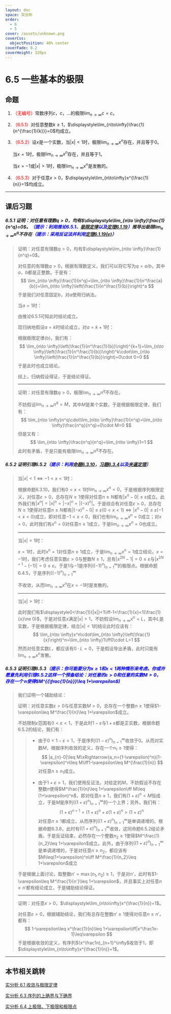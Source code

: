 ```yaml
---
layout: doc
space: 实分析
order:
  - 6
  - 5
cover: /assets/unknown.png
coverCss:
  objectPosition: 40% center
coverFade: 0.2
coverHeight: 320px
---
```

# 6.5 一些基本的极限

## 命题

1. <span style='color:red'>（无编号）</span>常数序列$c$，$c$，$...$的极限$\displaystyle\lim_{n\to\infty}c=c$。

2. <span style='color:red'>（6.5.1）</span>对任意整数$k\geq 1$，$\displaystyle\lim_{n\to\infty}\frac{1}{n^{\frac{1}{k}}}=0$均成立。

3. <span style='color:red'>（6.5.2）</span>设$x$是一个实数，当$|x|<1$时，极限$\displaystyle\lim_{n\to\infty}x^n$存在，并且等于$0$。

   当$x=1$时，极限$\displaystyle\lim_{n\to\infty}x^n$存在，并且等于$1$。

   当$x=-1$或$|x|>1$时，极限$\displaystyle\lim_{n\to\infty}x^n$是发散的。

4. <span style='color:red'>（6.5.3）</span>对于任意$x>0$，$\displaystyle\lim_{n\to\infty}x^{\frac{1}{n}}=1$均成立。

---

## 课后习题

##### 6.5.1 证明：对任意有理数$q>0$，均有$\displaystyle\lim_{n\to \infty}\frac{1}{n^q}=0$。<span style='color:blue'>（提示：利用推论6.5.1、[极限定律](../Chap6/Sec1.md)以及[定理6.1.19](../Chap6/Sec1.md)）</span>推导出极限$\displaystyle\lim_{n\to \infty}n^q$不存在<span style='color:blue'>（提示：采用反证法并利用[定理6.1.19(e)](../Chap6/Sec1.md)）</span>

> 证明：对任意有理数$q>0$，均有$\displaystyle\lim_{n\to \infty}\frac{1}{n^q}=0$。
>
> 对任意的有理数$q>0$，根据有理数定义，我们可以将它写为$q=a/b$，其中$a$，$b$都是正整数。于是有：
> $$
> \lim_{n\to \infty}\frac{1}{n^q}=\lim_{n\to \infty}\frac{1}{n^\frac{a}{b}}=\lim_{n\to \infty}\left(\frac{1}{n^\frac{1}{b}}\right)^a
> $$
> 于是我们对任意固定$b$，对$a$使用归纳法。
>
> 当$a=1$时：
>
> 由推论6.5.1可知此时结论成立。
>
> 现归纳地假设$a=k$时结论成立，对$a=k+1$时：
>
> 根据极限定律(b)，我们有：
> $$
> \lim_{n\to \infty}\left(\frac{1}{n^\frac{1}{b}}\right)^{k+1}=\lim_{n\to \infty}\left(\frac{1}{n^\frac{1}{b}}\right)^k\cdot\lim_{n\to \infty}\left(\frac{1}{n^\frac{1}{b}}\right)=0\cdot 0=0
> $$
> 于是此时也成立结论。
>
> 综上，归纳假设得证，于是结论得证。
>
> ---
>
> 证明：对任意有理数$q>0$，极限$\displaystyle\lim_{n\to \infty}n^q$不存在。
>
> 不妨假设$\displaystyle\lim_{n\to \infty}n^q=M$，其中$M$是某个实数，于是根据极限定律，我们有：
> $$
> \lim_{n\to \infty}n^q\cdot\lim_{n\to \infty}\frac{1}{n^q}=\lim_{n\to \infty}\frac{n^q}{n^q}=0\cdot M=0
> $$
> 但是又有：
> $$
> \lim_{n\to \infty}\frac{n^q}{n^q}=\lim_{n\to \infty}1=1
> $$
> 此时有矛盾，于是只能有极限$\displaystyle\lim_{n\to \infty}n^q$不存在。

##### 6.5.2 证明引理6.5.2<span style='color:blue'>（提示：利用[命题6.3.10](../Chap6/Sec3.md)，[习题6.3.4](../Chap6/Sec3.md)以及[夹逼定理](../Chap6/Sec4.md)）</span>

> 当$|x|<1\iff-1<x<1$时：
>
> 根据命题6.3.10，我们有$0<x<1$时$\displaystyle\lim_{n\to\infty}x^n=0$，于是根据序列极限定义，对任意$\varepsilon>0$，总存在$N\geq 1$使得对任意$n\geq N$都有$|x^n-0|\leq \varepsilon$成立。此外我们有$|x^n|=|x|^n=|-x|^n=|(-x)^n|$。于是综合有对任意$\varepsilon>0$，总存在$N\geq 1$使得对任意$n\geq N$都有$|(-x)^n-0|\leq \varepsilon(0<x<1)\iff|x^n-0|\leq \varepsilon(-1<x<0)$成立，即对任意$-1<x<0$，我们也有$\displaystyle\lim_{n\to\infty}x^n=0$成立；对$x=0$，此时我们有$x^n=0$对任意$n\geq 1$成立，于是$\displaystyle\lim_{n\to\infty}x^n=0$也成立。
>
> ---
>
> 当$|x|=1$时：
>
> $x=1$时，此时$x^n=1$对任意$n\geq 1$成立，于是$\displaystyle\lim_{n\to\infty}x^n=1$成立结论。$x=-1$时，我们考虑任意实数$\varepsilon>0$与整数$N\geq 1$，总有$|x^{2N}-1|=0\leq\varepsilon$与$|x^{2N+1}-(-1)|=0\leq\varepsilon$。于是$1$与$-1$是序列$((-1)^n)_{n=1}^\infty$的极限点。根据命题6.4.5，于是序列$((-1)^n)_{n=1}^\infty$
>
> 不收敛，从而$\displaystyle\lim_{n\to\infty}x^n$在$x=-1$时是发散的。
>
> ---
>
> 当$|x|>1$时：
>
> 此时我们有$\displaystyle0<\frac{1}{|x|}<1\iff-1<\frac{1}{x}<1(\frac{1}{x}\ne 0)$，于是对任意$x$满足$|x|>1$，不妨假设$\displaystyle\lim_{n\to\infty}x^n=L$，其中$L$是实数，于是根据极限定律，结合$|x|<1$的结论此时应该有：
> $$
> \lim_{n\to \infty}x^n\cdot\lim_{n\to \infty}\left(\frac{1}{x}\right)^n=\lim_{n\to \infty}1\iff0\cdot L=1
> $$
> 然而对任意实数$L$，都应该有$0\cdot L=0$，于是假设导出矛盾，此时只能有$\displaystyle\lim_{n\to\infty}x^n$发散。

##### 6.5.3 证明引理6.5.3<span style='color:blue'>（提示：你可能要分为$x\geq 1$和$x<1$两种情形来考虑。你或许愿意先利用引理6.5.2这样一个预备结论：对任意的$\varepsilon>0$和任意的实数$M>0$，存在一个 $n$使得$M^{{\frac{1}{n}}}\leq 1+\varepsilon$)</span>

> 我们证明一个辅助结论：
>
> 证明：对任意实数$\varepsilon>0$与任意实数$M>0$，总存在一个整数$n\geq 1$使得$1-\varepsilon\leq M^\frac{1}{n}\leq 1+\varepsilon$成立。
>
> 不妨限制$\varepsilon$范围有$0<\varepsilon<1$，于是此时$1-\varepsilon$与$1+\varepsilon$都是正实数，根据命题6.5.2的结论，我们有：
>
> > * 由于$0<1-\varepsilon<1$，于是序列$((1-\varepsilon)^{n})_{n=1}^\infty$收敛于$0$。从而对实数$M$，根据序列收敛的定义，存在一个$n_1\geq 1$使得：
> >   $$
> >   |a_{n}-0|\leq M\xRightarrow{a_n=(1-\varepsilon)^n}(1-\varepsilon)^n\leq M\iff1-\varepsilon\leq M^{\frac{1}{n}}
> >   $$
> >   对任意$n\geq n_1$成立。
> >
> > * 由于$1+\varepsilon>1$，我们使用反证法，对给定的$M$，不妨假设不存在整数$n$使得$M^\frac{1}{n}\leq 1+\varepsilon\iff M\leq (1+\varepsilon)^n$，即对任意$n\geq 1$，我们有$(1+\varepsilon)^n<M$恒成立，于是$M$是序列$((1+\varepsilon)^{n})_{n=1}^\infty$的一个上界；另外，我们有：
> >   $$
> >   (1+\varepsilon)^{n+1}=(1+\varepsilon)^n+\varepsilon(1+\varepsilon)^n>(1+\varepsilon)^n
> >   $$
> >   对任意$n\geq 1$都成立，从而序列$((1+\varepsilon)^{n})_{n=1}^\infty$是单调递增的。根据命题6.3.8，此时有$((1+\varepsilon)^{n})_{n=1}^\infty$收敛，这同命题6.5.2结论矛盾。于是反证结束，必然存在一个整数$n_2\geq 1$使得$M^\frac{1}{n_2}\leq 1+\varepsilon$成立。此外，由于序列$((1+\varepsilon)^{n})_{n=1}^\infty$是单调递增的，于是对任意$n\geq n_2$，都应该有$M\leq(1+\varepsilon)^n\iff M^\frac{1}{n_2}\leq 1+\varepsilon$成立
>
> 于是根据上面讨论，取整数$n'=\max(n_1,n_2)\geq 1$，于是对$n’$，此时有$1-\varepsilon\leq M^\frac{1}{n'}\leq 1+\varepsilon$，并且事实上对任意$n\geq n'$都有结论成立，于是辅助结论得证。
>
> ---
>
> 证明：对任意$x>0$，$\displaystyle\lim_{n\to\infty}x^{\frac{1}{n}}=1$。
>
> 对任意$\varepsilon>0$，根据辅助结论，我们有总存在整数$n'\geq 1$使得对任意$n\geq n'$，都有：
> $$
> 1-\varepsilon\leq x^\frac{1}{n}\leq 1+\varepsilon\iff|x^\frac1n-1|\leq\varepsilon
> $$
> 于是根据收敛的定义，有序列$(x^\frac1n)_{n=1}^\infty$收敛于$1$，即$\displaystyle\lim_{n\to\infty}x^{\frac{1}{n}}=1$。

---

## 本节相关跳转

[实分析 6.1 收敛与极限定律](../Chap6/Sec1.md)

[实分析 6.3 序列的上确界与下确界](../Chap6/Sec3.md)

[实分析 6.4 上极限、下极限和极限点](../Chap6/Sec4.md)
